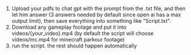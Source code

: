 1. Upload your pdfs to chat gpt with the prompt from the .txt file, and then let him answer (3 answers needed by default since open ai has a  max output limit), then save everything into something like "Script.txt".
2. Download any gameplay footage and put it into videos/{your_video}.mp4 (by default the script will choose videos/mc.mp4 for minecraft parkour footage)
3. run the script. the rest should happen automatically

